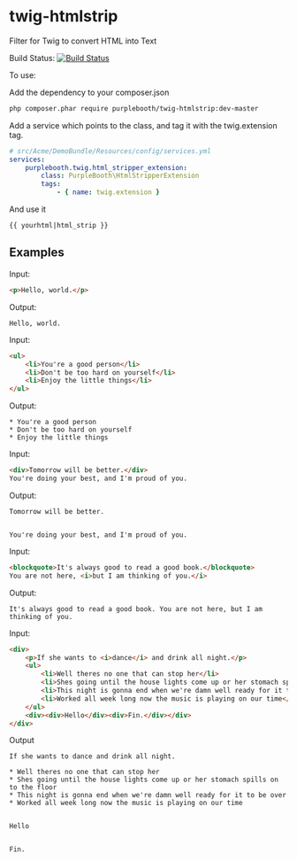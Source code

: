 twig-htmlstrip
==============

Filter for Twig to convert HTML into Text

Build Status: [![Build Status](https://travis-ci.org/PurpleBooth/twig-htmlstrip.png?branch=master)](https://travis-ci.org/PurpleBooth/twig-htmlstrip)

To use:

Add the dependency to your composer.json
```bash
php composer.phar require purplebooth/twig-htmlstrip:dev-master
```

Add a service which points to the class, and tag it with the twig.extension tag.
```yaml
# src/Acme/DemoBundle/Resources/config/services.yml
services:
    purplebooth.twig.html_stripper_extension:
        class: PurpleBooth\HtmlStripperExtension
        tags:
            - { name: twig.extension }
```

And use it
```twig
{{ yourhtml|html_strip }}
```

Examples
--------
Input:
```html
<p>Hello, world.</p>
```

Output:
```
Hello, world.
```

Input:
```html
<ul>
    <li>You're a good person</li>
    <li>Don't be too hard on yourself</li>
    <li>Enjoy the little things</li>
</ul>
```

Output:
```
* You're a good person
* Don't be too hard on yourself
* Enjoy the little things
```

Input:
```html
<div>Tomorrow will be better.</div>
You're doing your best, and I'm proud of you.
```

Output:
```
Tomorrow will be better.


You're doing your best, and I'm proud of you.
```

Input:
```html
<blockquote>It's always good to read a good book.</blockquote>
You are not here, <i>but I am thinking of you.</i>
```

Output:
```
It's always good to read a good book. You are not here, but I am thinking of you.
```

Input:
```html
<div>
    <p>If she wants to <i>dance</i> and drink all night.</p>
    <ul>
        <li>Well theres no one that can stop her</li>
        <li>Shes going until the house lights come up or her stomach spills on to the floor</li>
        <li>This night is gonna end when we're damn well ready for it to be over</li>
        <li>Worked all week long now the music is playing on our time</li>
    </ul>
    <div><div>Hello</div><div>Fin.</div></div>
</div>
```

Output
```
If she wants to dance and drink all night.

* Well theres no one that can stop her
* Shes going until the house lights come up or her stomach spills on to the floor
* This night is gonna end when we're damn well ready for it to be over
* Worked all week long now the music is playing on our time


Hello


Fin.
```
